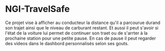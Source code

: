 # NGI-TravelSafe
Ce projet vise à afficher au conducteur la distance qu'il a parcourue durand son trajet ainsi que le niveau de carburant restant. Et aussi il peut s'avoir si l'état de la voiture lui permet de continuer son traet ou de s'arrter à la prochaine station pour une petite pause. En cas de pause il peut regarder des videos dans le dashbord personnalisés selon ses gouts. 
